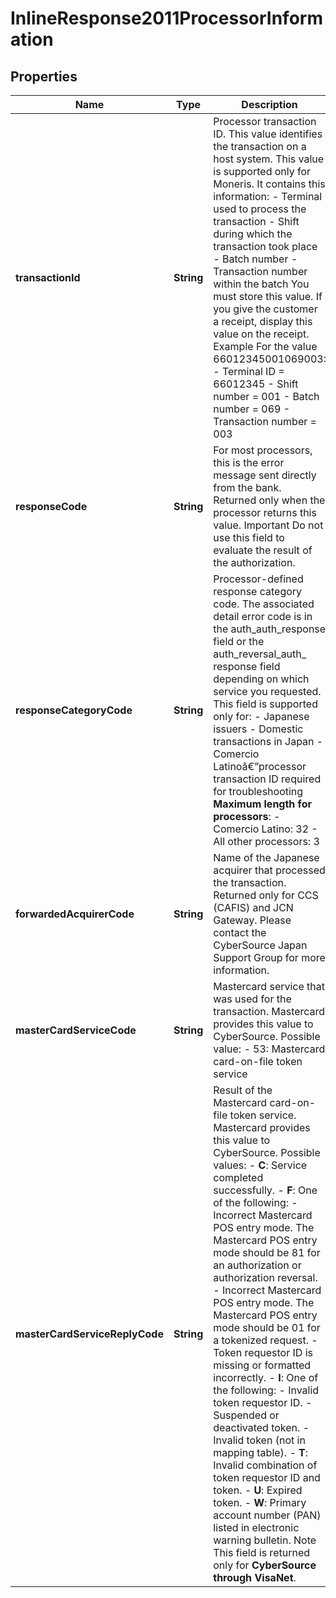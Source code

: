 
# InlineResponse2011ProcessorInformation

## Properties
Name | Type | Description | Notes
------------ | ------------- | ------------- | -------------
**transactionId** | **String** | Processor transaction ID.  This value identifies the transaction on a host system. This value is supported only for Moneris. It contains this information:   - Terminal used to process the transaction  - Shift during which the transaction took place  - Batch number  - Transaction number within the batch  You must store this value. If you give the customer a receipt, display this value on the receipt.  Example For the value 66012345001069003:   - Terminal ID &#x3D; 66012345  - Shift number &#x3D; 001  - Batch number &#x3D; 069  - Transaction number &#x3D; 003  |  [optional]
**responseCode** | **String** | For most processors, this is the error message sent directly from the bank. Returned only when the processor returns this value.  Important Do not use this field to evaluate the result of the authorization.  |  [optional]
**responseCategoryCode** | **String** | Processor-defined response category code. The associated detail error code is in the auth_auth_response field or the auth_reversal_auth_ response field depending on which service you requested.  This field is supported only for:   - Japanese issuers  - Domestic transactions in Japan  - Comercio Latinoâ€”processor transaction ID required for troubleshooting  **Maximum length for processors**:   - Comercio Latino: 32  - All other processors: 3  |  [optional]
**forwardedAcquirerCode** | **String** | Name of the Japanese acquirer that processed the transaction. Returned only for CCS (CAFIS) and JCN Gateway. Please contact the CyberSource Japan Support Group for more information.  |  [optional]
**masterCardServiceCode** | **String** | Mastercard service that was used for the transaction. Mastercard provides this value to CyberSource.  Possible value:  - 53: Mastercard card-on-file token service  |  [optional]
**masterCardServiceReplyCode** | **String** | Result of the Mastercard card-on-file token service. Mastercard provides this value to CyberSource.  Possible values:   - **C**: Service completed successfully.  - **F**: One of the following:    - Incorrect Mastercard POS entry mode. The Mastercard POS entry mode should be 81 for an authorization or      authorization reversal.    - Incorrect Mastercard POS entry mode. The Mastercard POS entry mode should be 01 for a tokenized request.    - Token requestor ID is missing or formatted incorrectly.  - **I**: One of the following:    - Invalid token requestor ID.    - Suspended or deactivated token.    - Invalid token (not in mapping table).  - **T**: Invalid combination of token requestor ID and token.  - **U**: Expired token.  - **W**: Primary account number (PAN) listed in electronic warning bulletin.  Note This field is returned only for **CyberSource through VisaNet**.  |  [optional]



